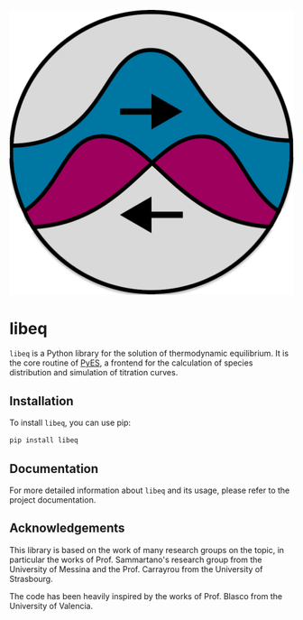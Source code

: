 <p align="center">

<img src="docs/assets/logo.png">

# libeq

</p>

`libeq` is a Python library for the solution of thermodynamic equilibrium. It is the core routine of [PyES](https://www.github.com/Kastakin/PyES), a frontend for the calculation of species distribution and simulation of titration curves.

## Installation

To install `libeq`, you can use pip:

```sh
pip install libeq
```

## Documentation

For more detailed information about `libeq` and its usage, please refer to the project documentation.

## Acknowledgements

This library is based on the work of many research groups on the topic, in particular the works of Prof. Sammartano's research group from the University of Messina and the Prof. Carrayrou from the University of Strasbourg.

The code has been heavily inspired by the works of Prof. Blasco from the University of Valencia.
